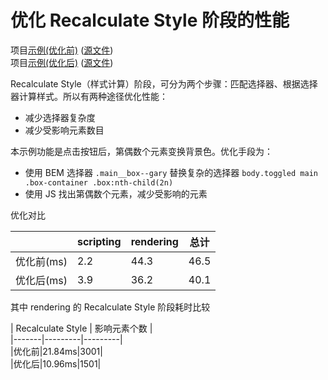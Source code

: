 # 优化 Recalculate Style 阶段的性能

项目[示例(优化前)](https://joezheng2015.github.io/web-samples/src/recalculate_style/before_optimize.html) ([源文件](https://github.com/JoeZheng2015/web-samples/blob/master/src/recalculate_style/index.html))  
项目[示例(优化后)](https://joezheng2015.github.io/web-samples/src/recalculate_style/) ([源文件](https://github.com/JoeZheng2015/web-samples/blob/master/src/recalculate_style/index.html))

Recalculate Style（样式计算）阶段，可分为两个步骤：匹配选择器、根据选择器计算样式。所以有两种途径优化性能：
- 减少选择器复杂度
- 减少受影响元素数目

本示例功能是点击按钮后，第偶数个元素变换背景色。优化手段为：
- 使用 BEM 选择器 `.main__box--gary` 替换复杂的选择器 `body.toggled main .box-container .box:nth-child(2n)`
- 使用 JS 找出第偶数个元素，减少受影响的元素

优化对比  

|       | scripting | rendering | 总计 |  
|-------|---------|---------|--------|  
|优化前(ms)|     2.2    |   44.3      |46.5|  
|优化后(ms)|     3.9    |   36.2      |40.1|  

其中 rendering 的 Recalculate Style 阶段耗时比较  

| Recalculate Style | 影响元素个数 |  
|-------|---------|---------|  
|优化前|21.84ms|3001|  
|优化后|10.96ms|1501|
